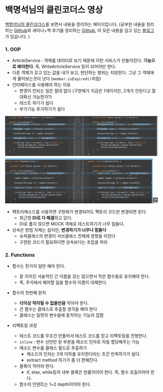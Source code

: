 # 백명석님의 클린코더스 영상

[백명석님의 클린코더스](https://www.youtube.com/playlist?list=PLuLb6MC4SOvXCRePHrb4e-EYadjZ9KHyH)를 보면서 내용을 정리하는 페이지입니다.
(공부한 내용을 정리하는 [Github](https://github.com/jojoldu/blog-code)와 세미나+책 후기를 정리하는 [Github](https://github.com/jojoldu/review), 이 모든 내용을 담고 있는 [블로그](http://jojoldu.tistory.com/)가 있습니다. )  

### 1. OOP

* ArticleService : 객체를 데이터로 보기 때문에 이런 서비스가 만들어진다. **기능으로 봐야한다**. 즉, WriteArticleService 등이 되어야만 한다.
* 다른 객체가 갖고 있는 값을 내가 보고, 판단하는 행위는 지양한다. 그냥 그 객체에게 물어보는것이 낫다 (```member.isExpired()```처럼)
* 인터페이스를 사용해야 하는 이유
  * 변경이 안되는 일은 절대 없다 (구현체가 지금은 1개이지만, 2개가 안된다고 절대확신 가능한가?)
  * 테스트 하기가 쉽다
  * 부가기능 추가하기가 쉽다

![인터페이스와 클래스를 선언으로 사용했을 때 비교](./images/인터페이스_클래스_선언비교.png)

* 팩토리메소드를 사용하면 구현체가 변경되어도 팩토리 코드만 변경되면 된다.
  * 최근엔 **DI로 다 해결**하고 있다.
  * DI로 풀지 않으면 MOCK 객체로 테스트하기가 너무 힘들다.
* 상속은 방법 자체는 쉽지만, **변경하기가 너무나 힘들다**
  * 슈퍼클래스의 변경이 서브클래스 전체에 영향을 미친다
  * 구현된 코드가 필요하다면 상속보다는 조립을 하라

### 2. Functions

* 함수는 한가지 일만 해야 한다.
  * 잘 지어진 서술적인 긴 이름을 갖는 많으면서 작은 함수들로 유지해야 한다.
  * 즉, 주석에서 해야할 일을 함수의 이름이 대체한다.

* 함수의 첫번째 원칙
  * **더이상 작아질 수 없을만큼** 작아야 한다.
  * 큰 함수는 클래스로 추출할 생각을 해야 한다
  * 클래스는 일련의 변수들에 동작하는 기능의 집합

* 리팩토링 과정
  * 테스트 코드를 무조건 만들어서 테스트 코드를 믿고 리팩토링을 진행한다.
  * ```inline``` : 변수 선언만 된 부분을 메소드 인자로 자동 할당해주는 기능
  * 메소드 변수를 클래스 필드로 추출하기
    * 메소드의 인자는 3개 이하를 유지한다라는 조건 만족하기가 쉽다.
    * extract method 하기가 좀 더 편해진다.
  * 블록이 적어야 한다.
    * if, else, while등의 내부 블록은 한줄이어야 한다. 즉, 함수 호출이어야 한다.
  * 함수의 인덴트는 1~2 depth이어야 한다.
 
